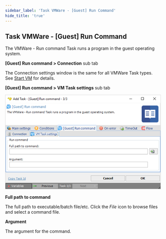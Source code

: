 ```yaml
---
sidebar_label: 'Task VMWare - [Guest] Run Command'
hide_title: 'true'
---
```


## Task VMWare - [Guest] Run Command

The VMWare - Run command Task runs a program in the guest operating system.
 
**[Guest] Run command > Connection** sub tab

The Connection settings window is the same for all VMWare Task types. See [Start VM](start-vm) for details.
 
**[Guest] Run command > VM Task settings** sub tab

![](../../../../../static/img/taskvmwareguestruncommandsettings.png)

**Full path to command**

The full path to executable/batch file/etc. Click the *File* icon to browse files and select a command file.
 
**Argument**

The argument for the command.

